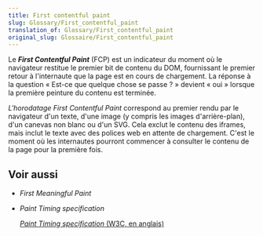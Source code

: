 ```yaml
---
title: First contentful paint
slug: Glossary/First_contentful_paint
translation_of: Glossary/First_contentful_paint
original_slug: Glossaire/First_contentful_paint
---
```

Le **<i lang="en">First Contentful Paint</i>** (FCP) est un indicateur du moment où le navigateur restitue le premier bit de contenu du DOM, fournissant le premier retour à l'internaute que la page est en cours de chargement. La réponse à la question « Est-ce que quelque chose se passe&nbsp;? » devient « oui » lorsque la première peinture du contenu est terminée.

_L'horodatage <i lang="en">First Contentful Paint</i>_ correspond au premier rendu par le navigateur d'un texte, d'une image (y compris les images d'arrière-plan), d'un canevas non blanc ou d'un SVG. Cela exclut le contenu des iframes, mais inclut le texte avec des polices web en attente de chargement. C'est le moment où les internautes pourront commencer à consulter le contenu de la page pour la première fois.

## Voir aussi

- <i lang="en">First Meaningful Paint</i>
- <i lang="en">Paint Timing specification</i>

  [<i lang="en">Paint Timing specification</i> (W3C, en anglais)](https://w3c.github.io/paint-timing/#first-contentful-paint)
